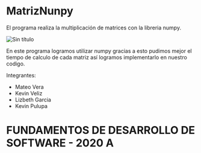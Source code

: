 # MatrizNunpy
El programa realiza la multiplicación de matrices con la libreria numpy.


![Sin título](https://user-images.githubusercontent.com/65980001/122113646-febef900-cde7-11eb-8134-7a3eb1615f80.png)



En este programa logramos utilizar numpy gracias a esto pudimos mejor el tiempo de calculo de cada matriz así logramos implementarlo en nuestro codigo.


Integrantes:
- Mateo Vera
- Kevin Veliz
- Lizbeth Garcia
- Kevin Pulupa

# FUNDAMENTOS DE DESARROLLO DE SOFTWARE - 2020 A